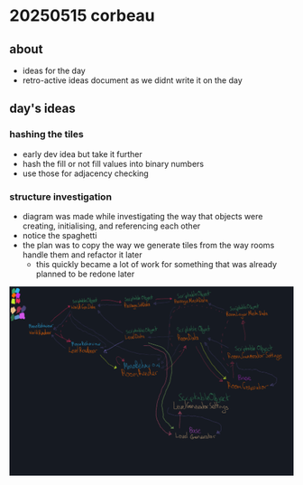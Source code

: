 # 20250515 corbeau
## about
* ideas for the day
* retro-active ideas document as we didnt write it on the day

## day's ideas

### hashing the tiles
* early dev idea but take it further
* hash the fill or not fill values into binary numbers
* use those for adjacency checking

### structure investigation
* diagram was made while investigating the way that objects were creating, initialising, and referencing each other
* notice the spaghetti
* the plan was to copy the way we generate tiles from the way rooms handle them and refactor it later
    * this quickly became a lot of work for something that was already planned to be redone later

[![image](/docs/notes/20250515_structureInvestigation.png)](/docs/notes/20250515_structureInvestigation.png)